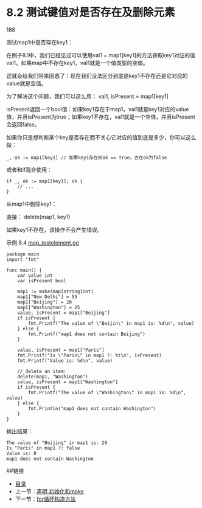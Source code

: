 # 8.2 测试键值对是否存在及删除元素

188

测试map1中是否存在key1：

在例子8.1中，我们已经见过可以使用val1 = map1[key1]的方法获取key1对应的值val1。如果map中不存在key1，val1就是一个值类型的空值。

这就会给我们带来困惑了：现在我们没法区分到底是key1不存在还是它对应的value就是空值。

为了解决这个问题，我们可以这么用： val1, isPresent = map1[key1]

isPresent返回一个bool值：如果key1存在于map1，val1就是key1对应的value值，并且isPresent为true；如果key1不存在，val1就是一个空值，并且isPresent会返回false。

如果你只是想判断某个key是否存在而不关心它对应的值到底是多少，你可以这么做：

	_, ok := map1[key1] // 如果key1存在则ok == true，否在ok为false

或者和if混合使用：

	if _, ok := map1[key1]; ok {
		// ...
	}

从map1中删除key1：

直接： delete(map1, key1)

如果key1不存在，该操作不会产生错误。

示例 8.4 [map_testelement.go](examples/chapter_8/map_testelement.go)

    package main
    import "fmt"

    func main() {
    	var value int
    	var isPresent bool

    	map1 := make(map[string]int)
    	map1["New Delhi"] = 55
    	map1["Beijing"] = 20
    	map1["Washington"] = 25
    	value, isPresent = map1["Beijing"]
    	if isPresent {
    		fmt.Printf("The value of \"Beijin\" in map1 is: %d\n", value)
    	} else {
    		fmt.Printf("map1 does not contain Beijing")
    	}

    	value, isPresent = map1["Paris"]
    	fmt.Printf("Is \"Paris\" in map1 ?: %t\n", isPresent)
    	fmt.Printf("Value is: %d\n", value)

    	// delete an item:
    	delete(map1, "Washington")
    	value, isPresent = map1["Washington"]
    	if isPresent {
    		fmt.Printf("The value of \"Washington\" in map1 is: %d\n", value)
    	} else {
    		fmt.Println("map1 does not contain Washington")
    	}
    }

输出结果：

	The value of "Beijing" in map1 is: 20
	Is "Paris" in map1 ?: false
	Value is: 0
	map1 does not contain Washington

##链接
- [目录](directory.md)
- 上一节：[声明,初始化和make](08.1.md)
- 下一节：[for循环构造方法](08.3.md)
